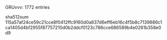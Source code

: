 GRUvvv: 1772 entries

sha512sum 115a57af24ce59c21cce8f0412ffc9160d0a837d6eff6eb16c4f5b8c7139886c1ca1405d4bf2955f87757210d0b2ddcf0123c786cce686589b4e0261b358e0d9
